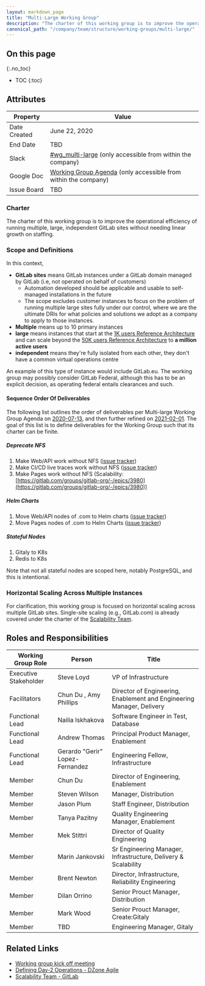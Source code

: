 ```yaml
---
layout: markdown_page
title: "Multi-Large Working Group"
description: "The charter of this working group is to improve the operational efficiency of running multiple, large, independent GitLab sites without needing linear growth on staffing."
canonical_path: "/company/team/structure/working-groups/multi-large/"
---
```


## On this page
{:.no_toc}

- TOC
{:toc}

## Attributes

| Property        | Value           |
|-----------------|-----------------|
| Date Created    | June 22, 2020 |
| End Date | TBD |
| Slack           | [#wg_multi-large](https://gitlab.slack.com/archives/C016JU3CZKJ) (only accessible from within the company) |
| Google Doc      | [Working Group Agenda](https://docs.google.com/document/d/1dbJZNAiTVvwJ9ICu10FpxP9AaAVDXDVkATmpzSONztE/edit#) (only accessible from within the company) |
| Issue Board     | TBD             |

### Charter

The charter of this working group is to improve the operational efficiency of running multiple, large, independent GitLab sites without needing linear growth on staffing.

### Scope and Definitions 

In this context,

*  **GitLab sites** means GitLab instances under a GitLab domain managed by GitLab (i.e, not operated on behalf of customers)
   *  Automation developed should be applicable and usable to self-managed installations in the future
   *  The scope excludes customer instances to focus on the problem of running multiple large sites fully under our control, where we are the ultimate DRIs for what policies and solutions we adopt as a company to apply to those instances.
*  **Multiple** means up to 10 primary instances
* **large** means instances that start at the [1K users Reference Architecture](https://docs.gitlab.com/ee/administration/reference_architectures/1k_users.html) and can scale beyond the [50K users Reference Architecture](https://docs.gitlab.com/ee/administration/reference_architectures/50k_users.html) to **a million active users**
* **independent** means they're fully isolated from each other, they don't have a common virtual operations centre

An example of this type of instance would include GitLab.eu. The working group may possibly consider GitLab Federal, although this has to be an explicit decision, as operating federal entails clearances and such.

#### Sequence Order Of Deliverables

The following list outlines the order of deliverables per Multi-large Working Group Agenda on [2020-07-13](https://docs.google.com/document/d/1dbJZNAiTVvwJ9ICu10FpxP9AaAVDXDVkATmpzSONztE/edit#bookmark=id.dej0jql4zr9f), and then further refined on [2021-02-01](https://docs.google.com/document/d/1dbJZNAiTVvwJ9ICu10FpxP9AaAVDXDVkATmpzSONztE/edit?ts=60183e13#bookmark=id.ncj5do925oqy). The goal of this list is to define deliverables for the Working Group such that its charter can be finite.

##### Deprecate NFS

1. Make Web/API work without NFS ([issue tracker](https://gitlab.com/groups/gitlab-org/-/epics/1316#note_377457528))
1. Make CI/CD live traces work without NFS ([issue tracker](https://gitlab.com/groups/gitlab-org/-/epics/3791))
1. Make Pages work without NFS (Scalability: [https://gitlab.com/groups/gitlab-org/-/epics/3980](https://gitlab.com/groups/gitlab-org/-/epics/3980))

##### Helm Charts

1. Move Web/API nodes of .com to Helm charts ([issue tracker](https://gitlab.com/groups/gitlab-org/-/epics/5327))
1. Move Pages nodes of .com to Helm Charts ([issue tracker](https://gitlab.com/groups/gitlab-org/-/epics/5326))

##### Stateful Nodes

1. Gitaly to K8s
1. Redis to K8s

Note that not all stateful nodes are scoped here, notably PostgreSQL, and this is intentional. 

### Horizontal Scaling Across Multiple Instances

For clarification, this working group is focused on horizontal scaling across multiple GitLab sites. Single-site scaling (e.g., GitLab.com) is already covered under the charter of the [Scalability Team](https://about.gitlab.com/handbook/engineering/infrastructure/team/scalability/).

## Roles and Responsibilities

| Working Group Role                       | Person                          | Title                                    |
|------------------------------------------|---------------------------------|------------------------------------------|
| Executive Stakeholder                    | Steve Loyd  | VP of Infrastructure |
| Facilitators                              | Chun Du , Amy Phillips  | Director of Engineering, Enablement and Engineering Manager, Delivery             |
| Functional Lead                          | Nailia Iskhakova                | Software Engineer in Test, Database      |
| Functional Lead                          | Andrew Thomas                    | Principal Product Manager, Enablement  |
| Functional Lead                          | Gerardo "Gerir" Lopez-Fernandez | Engineering Fellow, Infrastructure       |
| Member                                   | Chun Du                         | Director of Engineering, Enablement      |
| Member                                   | Steven Wilson                   | Manager, Distribution                    |
| Member                                   | Jason Plum                      | Staff Engineer, Distribution             |
| Member                                   | Tanya Pazitny                   | Quality Engineering Manager, Enablement  |
| Member                                   | Mek Stittri                     | Director of Quality Engineering          |
| Member | Marin Jankovski | Sr Engineering Manager, Infrastructure, Delivery & Scalability |
| Member | Brent Newton | Director, Infrastructure, Reliability Engineering |
| Member | Dilan Orrino | Senior Prouct Manager, Distribution |
| Member | Mark Wood | Senior Prouct Manager, Create:Gitaly |
| Member | TBD | Engineering Manager, Gitaly |

## Related Links

- [Working group kick off meeting](https://www.youtube.com/watch?v=TguakWdOPlw&feature=youtu.be)
- [Defining Day-2 Operations - DZone Agile](https://dzone.com/articles/defining-day-2-operations)
- [Scalability Team - GitLab](https://about.gitlab.com/handbook/engineering/infrastructure/team/scalability/)
